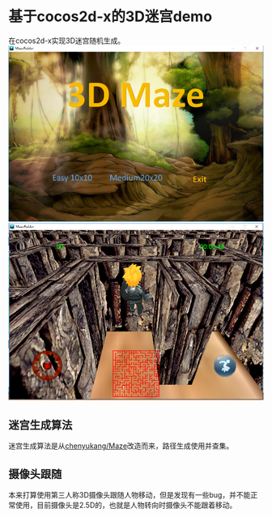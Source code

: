 # 基于cocos2d-x的3D迷宫demo
在cocos2d-x实现3D迷宫随机生成。
![begin](assets/begin.png)
![mainscene](assets/mainscene.png)

## 迷宫生成算法
迷宫生成算法是从[chenyukang/Maze](https://github.com/chenyukang/Maze)改造而来，路径生成使用并查集。
## 摄像头跟随
本来打算使用第三人称3D摄像头跟随人物移动，但是发现有一些bug，并不能正常使用，目前摄像头是2.5D的，也就是人物转向时摄像头不能跟着移动。